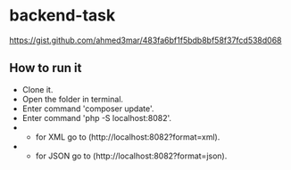# backend-task
https://gist.github.com/ahmed3mar/483fa6bf1f5bdb8bf58f37fcd538d068


## How to run it
- Clone it.
- Open the folder in terminal.
- Enter command 'composer update'.
- Enter command 'php -S localhost:8082'.
- - for XML go to (http://localhost:8082?format=xml).
- - for JSON go to (http://localhost:8082?format=json).
